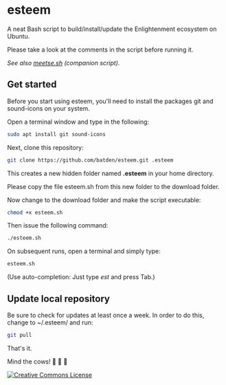# esteem

A neat Bash script to build/install/update the Enlightenment ecosystem on Ubuntu.

Please take a look at the comments in the script before running it.

*See also [meetse.sh](https://github.com/batden/meetse) (companion script).*

## Get started

Before you start using esteem, you'll need to install the packages git and sound-icons on your system.

Open a terminal window and type in the following:

```bash
sudo apt install git sound-icons
```

Next, clone this repository:

```bash
git clone https://github.com/batden/esteem.git .esteem
```

This creates a new hidden folder named **.esteem** in your home directory.

Please copy the file esteem.sh from this new folder to the download folder.

Now change to the download folder and make the script executable:

```bash
chmod +x esteem.sh
```

Then issue the following command:

```bash
./esteem.sh
```

On subsequent runs, open a terminal and simply type:

```bash
esteem.sh
```

(Use auto-completion: Just type *est* and press Tab.)

## Update local repository

Be sure to check for updates at least once a week.
In order to do this, change to ~/.esteem/ and run:

```bash
git pull
```

That's it.

Mind the cows! :cow2: :cow2: :cow2:

<a rel="license" href="http://creativecommons.org/licenses/by-sa/4.0/"><img alt="Creative Commons License" style="border-width:0" src="https://i.creativecommons.org/l/by-sa/4.0/88x31.png" /></a>
